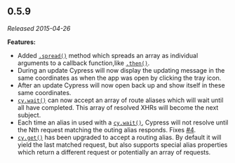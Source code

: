 ## 0.5.9

_Released 2015-04-26_

**Features:**

- Added [`.spread()`](/api/commands/spread) method which spreads an array as
  individual arguments to a callback function,like
  [`.then()`](/api/commands/then).
- During an update Cypress will now display the updating message in the same
  coordinates as when the app was open by clicking the tray icon.
- After an update Cypress will now open back up and show itself in these same
  coordinates.
- [`cy.wait()`](/api/commands/wait) can now accept an array of route aliases
  which will wait until all have completed. This array of resolved XHRs will
  become the next subject.
- Each time an alias in used with a [`cy.wait()`](/api/commands/wait), Cypress
  will not resolve until the Nth request matching the outing alias responds.
  Fixes [#4](https://github.com/cypress-io/cypress/issues/4).
- [`cy.get()`](/api/commands/get) has been upgraded to accept a routing alias.
  By default it will yield the last matched request, but also supports special
  alias properties which return a different request or potentially an array of
  requests.
